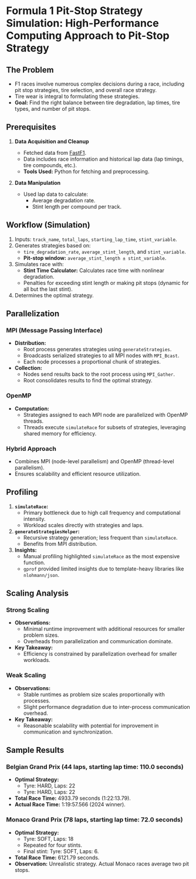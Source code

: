 
# Formula 1 Pit-Stop Strategy Simulation: High-Performance Computing Approach to Pit-Stop Strategy

## The Problem
- F1 races involve numerous complex decisions during a race, including pit stop strategies, tire selection, and overall race strategy.
- Tire wear is integral to formulating these strategies.
- **Goal:** Find the right balance between tire degradation, lap times, tire types, and number of pit stops.

## Prerequisites
1. **Data Acquisition and Cleanup**
   - Fetched data from [FastF1](https://docs.fastf1.dev/).
   - Data includes race information and historical lap data (lap timings, tire compounds, etc.).
   - **Tools Used:** Python for fetching and preprocessing.

2. **Data Manipulation**
   - Used lap data to calculate:
     - Average degradation rate.
     - Stint length per compound per track.

## Workflow (Simulation)
1. Inputs: `track_name`, `total_laps`, `starting_lap_time`, `stint_variable`.
2. Generates strategies based on:
   - `tire_degradation_rate`, `average_stint_length`, and `stint_variable`.
   - **Pit-stop window:** `average_stint_length ± stint_variable`.
3. Simulates race with:
   - **Stint Time Calculator:** Calculates race time with nonlinear degradation.
   - Penalties for exceeding stint length or making pit stops (dynamic for all but the last stint).
4. Determines the optimal strategy.

## Parallelization
### MPI (Message Passing Interface)
- **Distribution:**
  - Root process generates strategies using `generateStrategies`.
  - Broadcasts serialized strategies to all MPI nodes with `MPI_Bcast`.
  - Each node processes a proportional chunk of strategies.
- **Collection:**
  - Nodes send results back to the root process using `MPI_Gather`.
  - Root consolidates results to find the optimal strategy.

### OpenMP
- **Computation:**
  - Strategies assigned to each MPI node are parallelized with OpenMP threads.
  - Threads execute `simulateRace` for subsets of strategies, leveraging shared memory for efficiency.

### Hybrid Approach
- Combines MPI (node-level parallelism) and OpenMP (thread-level parallelism).
- Ensures scalability and efficient resource utilization.

## Profiling
1. **`simulateRace`:**
   - Primary bottleneck due to high call frequency and computational intensity.
   - Workload scales directly with strategies and laps.
2. **`generateStrategiesHelper`:**
   - Recursive strategy generation; less frequent than `simulateRace`.
   - Benefits from MPI distribution.
3. **Insights:**
   - Manual profiling highlighted `simulateRace` as the most expensive function.
   - `gprof` provided limited insights due to template-heavy libraries like `nlohmann/json`.

## Scaling Analysis

### Strong Scaling
- **Observations:**
  - Minimal runtime improvement with additional resources for smaller problem sizes.
  - Overheads from parallelization and communication dominate.
- **Key Takeaway:**
  - Efficiency is constrained by parallelization overhead for smaller workloads.

### Weak Scaling
- **Observations:**
  - Stable runtimes as problem size scales proportionally with processes.
  - Slight performance degradation due to inter-process communication overhead.
- **Key Takeaway:**
  - Reasonable scalability with potential for improvement in communication and synchronization.

## Sample Results
### Belgian Grand Prix (44 laps, starting lap time: 110.0 seconds)
- **Optimal Strategy:**
  - Tyre: HARD, Laps: 22
  - Tyre: HARD, Laps: 22
- **Total Race Time:** 4933.79 seconds (1:22:13.79).
- **Actual Race Time:** 1:19:57.566 (2024 winner).

### Monaco Grand Prix (78 laps, starting lap time: 72.0 seconds)
- **Optimal Strategy:**
  - Tyre: SOFT, Laps: 18
  - Repeated for four stints.
  - Final stint: Tyre: SOFT, Laps: 6.
- **Total Race Time:** 6121.79 seconds.
- **Observation:** Unrealistic strategy. Actual Monaco races average two pit stops.
